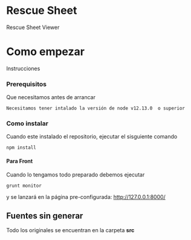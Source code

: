 # Rescue Sheet
Rescue Sheet Viewer

# Como empezar

Instrucciones

### Prerequisitos

Que necesitamos antes de arrancar

```
Necesitamos tener intalado la versión de node v12.13.0  o superior
```

### Como instalar

Cuando este instalado el repositorio, ejecutar el sisguiente comando

```
npm install
```

#### Para Front

Cuando lo tengamos todo preparado debemos ejecutar

```
grunt monitor
```

y se lanzará en la página pre-configurada: http://127.0.0.1:8000/


## Fuentes sin generar

Todo los originales se encuentran en la carpeta **src**
